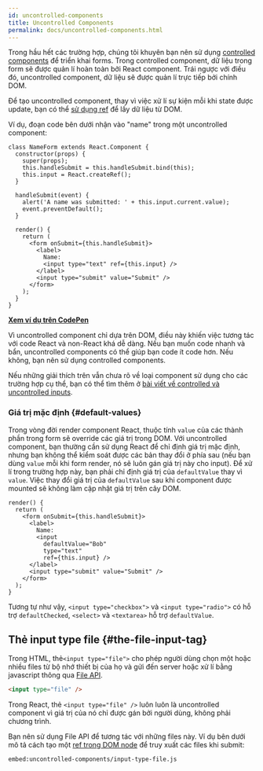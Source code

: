 ```yaml
---
id: uncontrolled-components
title: Uncontrolled Components
permalink: docs/uncontrolled-components.html
---
```


Trong hầu hết các trường hợp, chúng tôi khuyên bạn nên sử dụng [controlled components](/docs/forms.html#controlled-components) để triển khai forms. Trong controlled component, dữ liệu trong form sẽ được quản lí hoàn toàn bởi React component. Trái ngược với điều đó, uncontrolled component, dữ liệu sẽ được quản lí trực tiếp bởi chính DOM.

Để tạo uncontrolled component, thay vì việc xử lí sự kiện mỗi khi state được update, bạn có thể [sử dụng ref](/docs/refs-and-the-dom.html) để lấy dữ liệu từ DOM.

Ví dụ, đoạn code bên dưới nhận vào "name" trong một uncontrolled component:

```javascript{5,9,18}
class NameForm extends React.Component {
  constructor(props) {
    super(props);
    this.handleSubmit = this.handleSubmit.bind(this);
    this.input = React.createRef();
  }

  handleSubmit(event) {
    alert('A name was submitted: ' + this.input.current.value);
    event.preventDefault();
  }

  render() {
    return (
      <form onSubmit={this.handleSubmit}>
        <label>
          Name:
          <input type="text" ref={this.input} />
        </label>
        <input type="submit" value="Submit" />
      </form>
    );
  }
}
```

[**Xem ví dụ trên CodePen**](https://codepen.io/gaearon/pen/WooRWa?editors=0010)

Vì uncontrolled component chỉ dựa trên DOM, điều này khiến việc tương tác với code React và non-React khá dễ dàng. Nếu bạn muốn code nhanh và bẩn, uncontrolled components có thể giúp bạn code ít code hơn. Nếu không, bạn nên sử dụng controlled components.

Nếu những giải thích trên vẫn chưa rõ về loại component sử dụng cho các trường hợp cụ thể, bạn có thể tìm thêm ở [bài viết về controlled và uncontrolled inputs](https://goshakkk.name/controlled-vs-uncontrolled-inputs-react/).

### Giá trị mặc định {#default-values}

Trong vòng đời render component React, thuộc tính `value` của các thành phần trong form sẽ override các giá trị trong DOM. Với uncontrolled component, bạn thường cần sử dụng React để chỉ định giá trị mặc định, nhưng bạn không thể kiểm soát được các bản thay đổi ở phía sau (nếu bạn dùng `value` mỗi khi form render, nó sẽ luôn gán giá trị này cho input). Để xử lí trong trường hợp này, bạn phải chỉ định giá trị của `defaultValue` thay vì `value`. Việc thay đổi giá trị của `defaultValue` sau khi component được mounted sẽ không làm cập nhật giá trị trên cây DOM.

```javascript{7}
render() {
  return (
    <form onSubmit={this.handleSubmit}>
      <label>
        Name:
        <input
          defaultValue="Bob"
          type="text"
          ref={this.input} />
      </label>
      <input type="submit" value="Submit" />
    </form>
  );
}
```

Tương tự như vậy, `<input type="checkbox">` và `<input type="radio">` có hỗ trợ `defaultChecked`, `<select>` và `<textarea>` hỗ trợ `defaultValue`.

## Thẻ input type file  {#the-file-input-tag}

Trong HTML, thẻ`<input type="file">` cho phép người dùng chọn một hoặc nhiều files từ bộ nhớ thiết bị của họ và gửi đến server hoặc xử lí bằng javascript thông qua [File API](https://developer.mozilla.org/en-US/docs/Web/API/File/Using_files_from_web_applications).

```html
<input type="file" />
```

Trong React, thẻ `<input type="file" />` luôn luôn là uncontrolled component vì giá trị của nó chỉ được gán bởi người dùng, không phải chương trình. 

Bạn nên sử dụng File API để tương tác với những files này. Ví dụ bên dưới mô tả cách tạo một [ref trong DOM node](/docs/refs-and-the-dom.html) để truy xuất các files khi submit:

`embed:uncontrolled-components/input-type-file.js`

[](codepen://uncontrolled-components/input-type-file)

